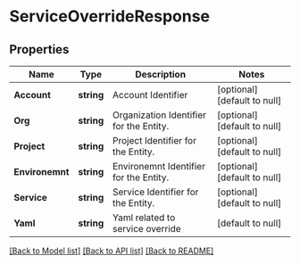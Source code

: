 # ServiceOverrideResponse

## Properties
Name | Type | Description | Notes
------------ | ------------- | ------------- | -------------
**Account** | **string** | Account Identifier | [optional] [default to null]
**Org** | **string** | Organization Identifier for the Entity. | [optional] [default to null]
**Project** | **string** | Project Identifier for the Entity. | [optional] [default to null]
**Environemnt** | **string** | Environemnt Identifier for the Entity. | [optional] [default to null]
**Service** | **string** | Service Identifier for the Entity. | [optional] [default to null]
**Yaml** | **string** | Yaml related to service override  | [default to null]

[[Back to Model list]](../README.md#documentation-for-models) [[Back to API list]](../README.md#documentation-for-api-endpoints) [[Back to README]](../README.md)

